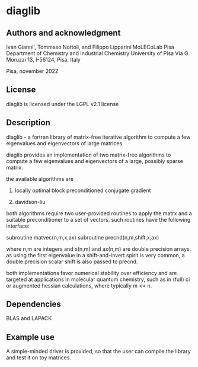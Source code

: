# diaglib

## Authors and acknowledgment
Ivan Gianni', Tommaso Nottoli, and Filippo Lipparini
MoLECoLab Pisa
Department of Chemistry and Industrial Chemistry
University of Pisa
Via G. Moruzzi 13, I-56124, Pisa, Italy

Pisa, november 2022

## License
diaglib is licensed under the LGPL v2.1 license

## Description
diaglib - a fortran library of matrix-free iterative algorithm to
compute a few eigenvalues and eigenvectors of large matrices.

diaglib provides an implementation of two matrix-free algorithms to
compute a few eigenvalues and eigenvectors of a large, possibly sparse
matrix.

the available algorithms are

1) locally optimal block preconditioned conjugate gradient 

2) davidson-liu

both algorithms require two user-provided routines to apply the matrx
and a suitable preconditioner to a set of vectors.
such routines have the following interface:

  subroutine matvec(n,m,x,ax)
  subroutine precnd(n,m,shift,x,ax)

where n,m are integers and x(n,m) and ax(n,m) are double precision
arrays.
as using the first eigenvalue in a shift-and-invert spirit is very 
common, a double precision scalar shift is also passed to precnd.

both implementations favor numerical stability over efficiency and are
targeted at applications in molecular quantum chemistry, such as in
(full) ci or augmented hessian calculations, where typically m << n.

## Dependencies
BLAS and LAPACK

## Example use
A simple-minded driver is provided, so that the user can compile the
library and test it on toy matrices.

